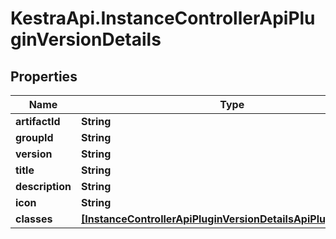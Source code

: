 # KestraApi.InstanceControllerApiPluginVersionDetails

## Properties

Name | Type | Description | Notes
------------ | ------------- | ------------- | -------------
**artifactId** | **String** |  | [optional] 
**groupId** | **String** |  | [optional] 
**version** | **String** |  | [optional] 
**title** | **String** |  | [optional] 
**description** | **String** |  | [optional] 
**icon** | **String** |  | [optional] 
**classes** | [**[InstanceControllerApiPluginVersionDetailsApiPluginClasses]**](InstanceControllerApiPluginVersionDetailsApiPluginClasses.md) |  | [optional] 


